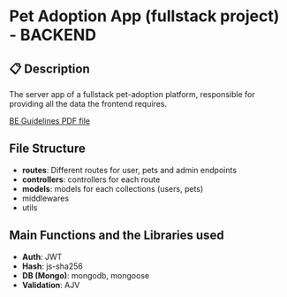 # Pet Adoption App (fullstack project) - BACKEND


## :clipboard: Description
The server app of a fullstack pet-adoption platform, responsible for providing all the data the frontend requires. 

[BE Guidelines PDF file](../itc-guidelines/Backend.pdf)


## File Structure
* **routes**: Different routes for user, pets and admin endpoints
* **controllers**: controllers for each route
* **models**: models for each collections (users, pets)
* middlewares
* utils


## Main Functions and the Libraries used
* **Auth**: JWT
* **Hash**: js-sha256
* **DB (Mongo)**: mongodb, mongoose
* **Validation**: AJV
